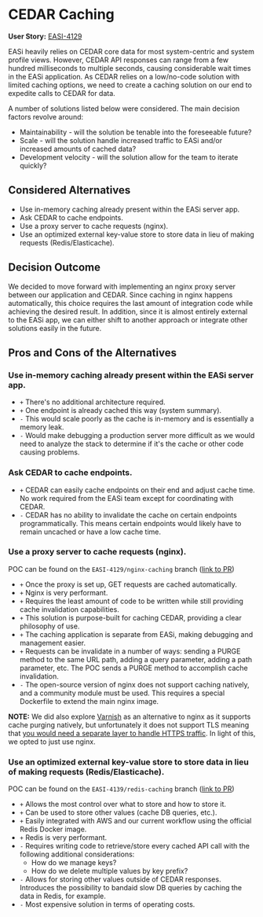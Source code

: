 # CEDAR Caching

**User Story:** [EASI-4129](https://jiraent.cms.gov/browse/EASI-4129)

EASi heavily relies on CEDAR core data for most system-centric and system profile views. However, CEDAR API responses can range from a few hundred milliseconds to multiple seconds, causing considerable wait times in the EASi application. As CEDAR relies on a low/no-code solution with limited caching options, we need to create a caching solution on our end to expedite calls to CEDAR for data.

A number of solutions listed below were considered. The main decision factors revolve around:

* Maintainability - will the solution be tenable into the foreseeable future?
* Scale - will the solution handle increased traffic to EASi and/or increased amounts of cached data?
* Development velocity - will the solution allow for the team to iterate quickly?

## Considered Alternatives

* Use in-memory caching already present within the EASi server app.
* Ask CEDAR to cache endpoints.
* Use a proxy server to cache requests (nginx).
* Use an optimized external key-value store to store data in lieu of making requests (Redis/Elasticache).

## Decision Outcome

We decided to move forward with implementing an nginx proxy server between our application and CEDAR. Since caching in nginx happens automatically, this choice requires the last amount of integration code while achieving the desired result. In addition, since it is almost entirely external to the EASi app, we can either shift to another approach or integrate other solutions easily in the future.

## Pros and Cons of the Alternatives

### Use in-memory caching already present within the EASi server app.

* `+` There's no additional architecture required.
* `+` One endpoint is already cached this way (system summary).
* `-` This would scale poorly as the cache is in-memory and is essentially a memory leak.
* `-` Would make debugging a production server more difficult as we would need to analyze the stack to determine if it's the cache or other code causing problems.

### Ask CEDAR to cache endpoints.

* `+` CEDAR can easily cache endpoints on their end and adjust cache time. No work required from the EASi team except for coordinating with CEDAR.
* `-` CEDAR has no ability to invalidate the cache on certain endpoints programmatically. This means certain endpoints would likely have to remain uncached or have a low cache time.

### Use a proxy server to cache requests (nginx).

POC can be found on the `EASI-4129/nginx-caching` branch ([link to PR](https://github.com/CMSgov/easi-app/pull/2545))

* `+` Once the proxy is set up, GET requests are cached automatically.
* `+` Nginx is very performant.
* `+` Requires the least amount of code to be written while still providing cache invalidation capabilities.
* `+` This solution is purpose-built for caching CEDAR, providing a clear philosophy of use.
* `+` The caching application is separate from EASi, making debugging and management easier.
* `+` Requests can be invalidate in a number of ways: sending a PURGE method to the same URL path, adding a query parameter, adding a path parameter, etc. The POC sends a PURGE method to accomplish cache invalidation.
* `-` The open-source version of nginx does not support caching natively, and a community module must be used. This requires a special Dockerfile to extend the main nginx image.

**NOTE:** We did also explore [Varnish](https://varnish-cache.org/) as an alternative to nginx as it supports cache purging natively, but unfortunately it does not support TLS meaning that [you would need a separate layer to handle HTTPS traffic](https://www.varnish-software.com/developers/tutorials/terminate-tls-varnish-hitch/). In light of this, we opted to just use nginx.

### Use an optimized external key-value store to store data in lieu of making requests (Redis/Elasticache).

POC can be found on the `EASI-4139/redis-caching` branch ([link to PR](https://github.com/CMSgov/easi-app/pull/2548))

* `+` Allows the most control over what to store and how to store it.
* `+` Can be used to store other values (cache DB queries, etc.).
* `+` Easily integrated with AWS and our current workflow using the official Redis Docker image.
* `+` Redis is very performant.
* `-` Requires writing code to retrieve/store every cached API call with the following additional considerations:
    * How do we manage keys?
    * How do we delete multiple values by key prefix?
* `-` Allows for storing other values outside of CEDAR responses. Introduces the possibility to bandaid slow DB queries by caching the data in Redis, for example.
* `-` Most expensive solution in terms of operating costs.
